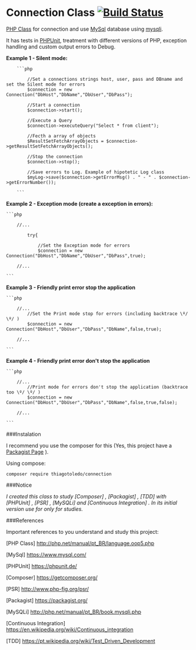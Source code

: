 # Connection Class  [![Build Status](https://travis-ci.org/ThiagoToledoPHP/Connection.svg?branch=master)](https://travis-ci.org/ThiagoToledoPHP/Connection)
[PHP Class](http://php.net/manual/pt_BR/language.oop5.php) for connection and use [MySql](https://www.mysql.com/) database using [mysqli](http://php.net/manual/pt_BR/book.mysqli.php).

It has tests in [PHPUnit](https://phpunit.de/), treatment with different versions of PHP, exception handling and custom output errors to Debug.


**Example 1 - Silent mode:**
    
        ```php
        
            //Set a connections strings host, user, pass and DBname and set the Silent mode for errors
            $connection = new Connection("DbHost","DbName","DbUser","DbPass");
            
            //Start a connection
            $connection->start();
            
            //Execute a Query
            $connection->executeQuery("Select * from client");
            
            //Fecth a array of objects
            $ResultSetFetchArrayObjects = $connection->getResultSetFetchArrayObjects();
            
            //Stop the connection
            $connection->stop();
            
            //Save errors to Log. Example of hipotetic Log class
            $myLog->save($connection->getErrorMsg() . " - " . $connection->getErrorNumber());
        
        ```

**Example 2 - Exception mode (create a exception in errors):**

    ```php
    
        //...
            
            try{
            
                //Set the Exception mode for errors
                $connection = new Connection("DbHost","DbName","DbUser","DbPass",true);
                                
        //...
    
    ```
    
**Example 3 - Friendly print error stop the application**
 
    ```php
    
        //...
            //Set the Print mode stop for errors (including backtrace \º/ \º/ )
            $connection = new Connection("DbHost","DbUser","DbPass","DbName",false,true);
                            
        //...
    
    ```    

**Example 4 - Friendly print error don't stop the application**
 
    ```php
    
        //...
            //Print mode for errors don't stop the application (backtrace too \º/ \º/ )
            $connection = new Connection("DbHost","DbUser","DbPass","DbName",false,true,false);
                            
        //...
    
    ```    
    
###Instalation

I recommend you use the composer for this (Yes, this project have a [Packagist Page](https://packagist.org/packages/thiagotoledo/connection) ).

Using compose:

`composer require thiagotoledo/connection`
    
###Notice
  
_I created this class to study [Composer] , [Packagist] , [TDD] with [PHPUnit] , [PSR] , [MySQLi] and [Continuous Integration] .
        In its initial version use for only for studies._
      
###References

Important references to you understand and study this project:
        
[PHP Class] <http://php.net/manual/pt_BR/language.oop5.php>

[MySql] <https://www.mysql.com/>
        
[PHPUnit] <https://phpunit.de/>

[Composer] <https://getcomposer.org/>

[PSR] <http://www.php-fig.org/psr/>

[Packagist] <https://packagist.org/>

[MySQLi] <http://php.net/manual/pt_BR/book.mysqli.php>

[Continuous Integration] <https://en.wikipedia.org/wiki/Continuous_integration>

[TDD] <https://pt.wikipedia.org/wiki/Test_Driven_Development>
